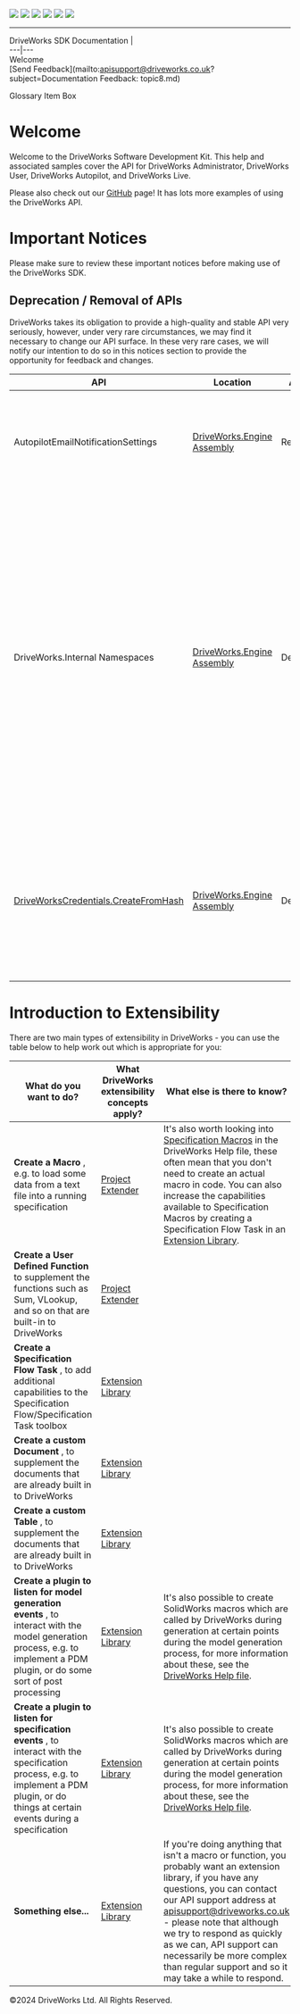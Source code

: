 ![](images/collapse.gif) ![](images/expand.gif) ![](images/copycode.gif) ![](images/copycodeHighlight.gif) ![](images/drpdown.gif) ![](images/drpdown_orange.gif)  
  
---  
DriveWorks SDK Documentation  |   
---|---  
Welcome   
[Send Feedback](mailto:apisupport@driveworks.co.uk?subject=Documentation Feedback: topic8.md)  
  
Glossary Item Box

# Welcome

Welcome to the DriveWorks Software Development Kit. This help and associated samples cover the API for DriveWorks Administrator, DriveWorks User, DriveWorks Autopilot, and DriveWorks Live.

Please also check out our [GitHub](https://github.com/DriveWorks) page! It has lots more examples of using the DriveWorks API.

# Important Notices

Please make sure to review these important notices before making use of the DriveWorks SDK.

## Deprecation / Removal of APIs

DriveWorks takes its obligation to provide a high-quality and stable API very seriously, however, under very rare circumstances, we may find it necessary to change our API surface. In these very rare cases, we will notify our intention to do so in this notices section to provide the opportunity for feedback and changes.

API | Location | Action | When | Explanation  
---|---|---|---|---  
AutopilotEmailNotificationSettings | [DriveWorks.Engine Assembly](topic2156.md) | Remove | DriveWorks 20 SP1 | This API was inadvertently made public in DriveWorks 20 SP0, and has been completely removed in DriveWorks 20 SP1.  
DriveWorks.Internal Namespaces | [DriveWorks.Engine Assembly](topic2156.md) | Deprecate | DriveWorks 20 SP1 |  Some namespaces were inadvertently made publicly available prior to DriveWorks 20, all starting with DriveWorks.Internal in the [DriveWorks Engine](topic2156.md). These namespaces were not intended to be publicly available. Starting in DriveWorks 20 SP0, these were hidden from the generated documentation, and as of DriveWorks 20 SP1 they have been hidden from the .NET Object Browser in Visual Studio. These APIs may be completely removed from a future version of DriveWorks.  
[DriveWorksCredentials.CreateFromHash](topic10678.md) | [DriveWorks.Engine Assembly](topic2156.md) | Deprecate | DriveWorks 21 SP0 | This API constructs a credentials object from an MD5 hash, which will no longer be supported as it is not secure and prevents the adoption of a more secure design. In DriveWorks 21 SP0, this method will throw an exception.  
  
# Introduction to Extensibility

There are two main types of extensibility in DriveWorks - you can use the table below to help work out which is appropriate for you: 

What do you want to do? | What DriveWorks extensibility concepts apply? | What else is there to know?  
---|---|---  
**Create a Macro** , e.g. to load some data from a text file into a running specification | [Project Extender](topic9.md) |  It's also worth looking into [Specification Macros](http://docs.driveworkspro.com/ProjectEditorSpecificationMacros.md) in the DriveWorks Help file, these often mean that you don't need to create an actual macro in code. You can also increase the capabilities available to Specification Macros by creating a Specification Flow Task in an [Extension Library](topic4.md).  
**Create a User Defined Function** to supplement the functions such as Sum, VLookup, and so on that are built-in to DriveWorks | [Project Extender](topic9.md) |   
**Create a Specification Flow Task** , to add additional capabilities to the Specification Flow/Specification Task toolbox | [Extension Library](topic4.md) |   
**Create a custom Document** , to supplement the documents that are already built in to DriveWorks | [Extension Library](topic4.md) |   
**Create a custom Table** , to supplement the documents that are already built in to DriveWorks | [Extension Library](topic4.md) |   
**Create a plugin to listen for model generation events** , to interact with the model generation process, e.g. to implement a PDM plugin, or do some sort of post processing | [Extension Library](topic4.md) | It's also possible to create SolidWorks macros which are called by DriveWorks during generation at certain points during the model generation process, for more information about these, see the [DriveWorks Help file](http://docs.driveworkspro.com/HowToCreateAMacroToRunOnASolidWorksFile.md).  
**Create a plugin to listen for specification events** , to interact with the specification process, e.g. to implement a PDM plugin, or do things at certain events during a specification | [Extension Library](topic4.md) | It's also possible to create SolidWorks macros which are called by DriveWorks during generation at certain points during the model generation process, for more information about these, see the [DriveWorks Help file](http://docs.driveworkspro.com/HowToCreateAMacroToRunOnASolidWorksFile.md).  
**Something else...** | [Extension Library](topic4.md) | If you're doing anything that isn't a macro or function, you probably want an extension library, if you have any questions, you can contact our API support address at [apisupport@driveworks.co.uk](mailto:apisupport@driveworks.co.uk) \- please note that although we try to respond as quickly as we can, API support can necessarily be more complex than regular support and so it may take a while to respond.  
  
©2024 DriveWorks Ltd. All Rights Reserved.
